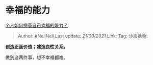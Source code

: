 # 幸福的能力

[个人如何提高自己幸福的能力？](https://www.zhihu.com/question/469722032/answer/1986814121)

> Author: #NellNell
> Last update: *21/08/2021*
> Link:
> Tag:
> 沙海拾金:

**创造正面价值；建造良性关系。**

做到这两件事，想不幸福都难。

